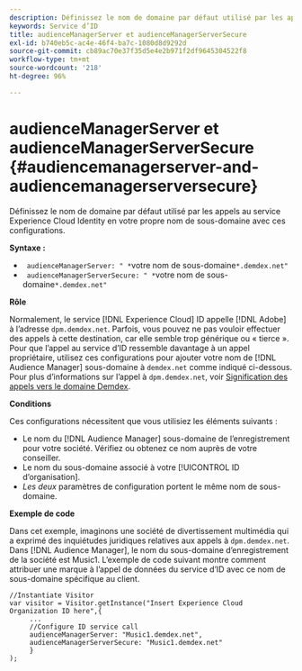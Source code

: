 ```yaml
---
description: Définissez le nom de domaine par défaut utilisé par les appels au service Experience Cloud Identity en votre propre nom de sous-domaine avec ces configurations.
keywords: Service d’ID
title: audienceManagerServer et audienceManagerServerSecure
exl-id: b740eb5c-ac4e-46f4-ba7c-1080d8d9292d
source-git-commit: cb89ac70e37f35d5e4e2b971f2df9645304522f8
workflow-type: tm+mt
source-wordcount: '218'
ht-degree: 96%

---
```


# audienceManagerServer et audienceManagerServerSecure {#audiencemanagerserver-and-audiencemanagerserversecure}

Définissez le nom de domaine par défaut utilisé par les appels au service Experience Cloud Identity en votre propre nom de sous-domaine avec ces configurations.

**Syntaxe :**

* ` audienceManagerServer: " *`votre nom de sous-domaine`*.demdex.net"`
* ` audienceManagerServerSecure: " *`votre nom de sous-domaine`*.demdex.net"`

**Rôle**

Normalement, le service [!DNL Experience Cloud] ID appelle [!DNL Adobe] à l’adresse `dpm.demdex.net`. Parfois, vous pouvez ne pas vouloir effectuer des appels à cette destination, car elle semble trop générique ou « tierce ». Pour que l’appel au service d’ID ressemble davantage à un appel propriétaire, utilisez ces configurations pour ajouter votre nom de [!DNL Audience Manager] sous-domaine à `demdex.net` comme indiqué ci-dessous. Pour plus d’informations sur l’appel à `dpm.demdex.net`, voir [Signification des appels vers le domaine Demdex](https://experienceleague.adobe.com/docs/audience-manager/user-guide/reference/demdex-calls.html).

**Conditions**

Ces configurations nécessitent que vous utilisiez les éléments suivants :

* Le nom du [!DNL Audience Manager] sous-domaine de l’enregistrement pour votre société. Vérifiez ou obtenez ce nom auprès de votre conseiller.
* Le nom du sous-domaine associé à votre [!UICONTROL ID d’organisation].
* *Les deux* paramètres de configuration portent le même nom de sous-domaine.

**Exemple de code**

Dans cet exemple, imaginons une société de divertissement multimédia qui a exprimé des inquiétudes juridiques relatives aux appels à `dpm.demdex.net`. Dans [!DNL Audience Manager], le nom du sous-domaine d’enregistrement de la société est Music1. L’exemple de code suivant montre comment attribuer une marque à l’appel de données du service d’ID avec ce nom de sous-domaine spécifique au client.

```
//Instantiate Visitor 
var visitor = Visitor.getInstance("Insert Experience Cloud Organization ID here",{ 
     ... 
     //Configure ID service call 
     audienceManagerServer: "Music1.demdex.net", 
     audienceManagerServerSecure: "Music1.demdex.net" 
     } 
);
```
